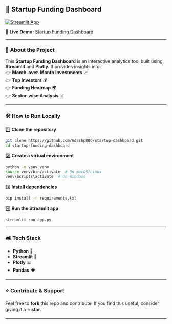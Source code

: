 ## 🚀 **Startup Funding Dashboard**  

[![Streamlit App](https://img.shields.io/badge/Live-Dashboard-brightgreen?style=for-the-badge&logo=streamlit)](https://startup-dashboard-i34lkylkhgdm4swfcmj4mk.streamlit.app/)  

🔗 **Live Demo:** [Startup Funding Dashboard](https://1805808-startup-dashboard-app-oy1nry.streamlit.app/)  

---

### 📌 **About the Project**  
This **Startup Funding Dashboard** is an interactive analytics tool built using **Streamlit** and **Plotly**. It provides insights into:  
👉 **Month-over-Month Investments** 📈  
👉 **Top Investors** 💰  
👉 **Funding Heatmap** 🌍  
👉 **Sector-wise Analysis** 📊  

---

### 🛠 **How to Run Locally**  

1️⃣ **Clone the repository**  
```bash
git clone https://github.com/Adrshp806/startup-dashboard.git
cd startup-funding-dashboard
```

2️⃣ **Create a virtual environment**  
```bash
python -m venv venv
source venv/bin/activate  # On macOS/Linux
venv\Scripts\activate  # On Windows
```

3️⃣ **Install dependencies**  
```bash
pip install -r requirements.txt
```

4️⃣ **Run the Streamlit app**  
```bash
streamlit run app.py
```

---

### 🛋 **Tech Stack**  
- **Python** 🐍  
- **Streamlit** 🎈  
- **Plotly** 📊  
- **Pandas** 🍽  

---

### ⭐ **Contribute & Support**  
Feel free to **fork** this repo and contribute! If you find this useful, consider giving it a ⭐ **star**.  

---

